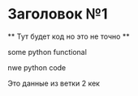 # Заголовок №1

** Тут будет код но это не точно **

some python functional

nwe python code


Это данные из ветки 2 кек
